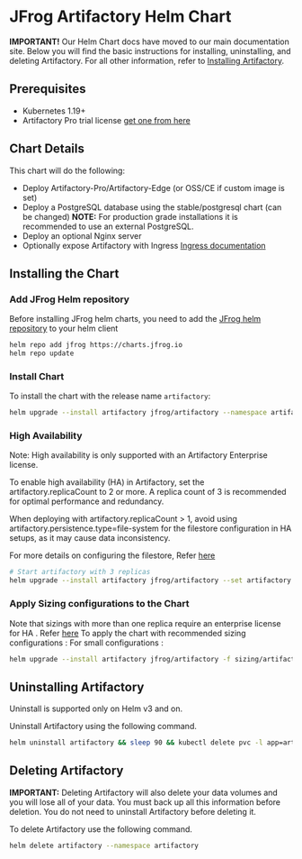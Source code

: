 # JFrog Artifactory Helm Chart

**IMPORTANT!** Our Helm Chart docs have moved to our main documentation site. Below you will find the basic instructions for installing, uninstalling, and deleting Artifactory. For all other information, refer to [Installing Artifactory](https://www.jfrog.com/confluence/display/JFROG/Installing+Artifactory#InstallingArtifactory-HelmInstallation).

## Prerequisites
* Kubernetes 1.19+
* Artifactory Pro trial license [get one from here](https://www.jfrog.com/artifactory/free-trial/)

## Chart Details
This chart will do the following:

* Deploy Artifactory-Pro/Artifactory-Edge (or OSS/CE if custom image is set)
* Deploy a PostgreSQL database using the stable/postgresql chart (can be changed) **NOTE:** For production grade installations it is recommended to use an external PostgreSQL.
* Deploy an optional Nginx server
* Optionally expose Artifactory with Ingress [Ingress documentation](https://kubernetes.io/docs/concepts/services-networking/ingress/)

## Installing the Chart

### Add JFrog Helm repository

Before installing JFrog helm charts, you need to add the [JFrog helm repository](https://charts.jfrog.io) to your helm client

```bash
helm repo add jfrog https://charts.jfrog.io
helm repo update
```

### Install Chart
To install the chart with the release name `artifactory`:
```bash
helm upgrade --install artifactory jfrog/artifactory --namespace artifactory --create-namespace
```

### High Availability

Note: High availability is only supported with an Artifactory Enterprise license.

To enable high availability (HA) in Artifactory, set the artifactory.replicaCount to 2 or more. A replica count of 3 is recommended for optimal performance and redundancy.

When deploying with artifactory.replicaCount > 1, avoid using artifactory.persistence.type=file-system for the filestore configuration in HA setups, as it may cause data inconsistency.

For more details on configuring the filestore, Refer [here](https://jfrog.com/help/r/jfrog-installation-setup-documentation/filestore-configuration)


```bash
# Start artifactory with 3 replicas
helm upgrade --install artifactory jfrog/artifactory --set artifactory.replicaCount=3,artifactory.persistence.type=cluster-file-system --namespace artifactory --create-namespace
```

### Apply Sizing configurations to the Chart
Note that sizings with more than one replica require an enterprise license for HA . Refer [here](https://jfrog.com/help/r/jfrog-installation-setup-documentation/high-availability)
To apply the chart with recommended sizing configurations :
For small configurations :
```bash
helm upgrade --install artifactory jfrog/artifactory -f sizing/artifactory-small.yaml --namespace artifactory --create-namespace
```

## Uninstalling Artifactory

Uninstall is supported only on Helm v3 and on.

Uninstall Artifactory using the following command.

```bash
helm uninstall artifactory && sleep 90 && kubectl delete pvc -l app=artifactory
```

## Deleting Artifactory

**IMPORTANT:** Deleting Artifactory will also delete your data volumes and you will lose all of your data. You must back up all this information before deletion. You do not need to uninstall Artifactory before deleting it.

To delete Artifactory use the following command.

```bash
helm delete artifactory --namespace artifactory
```
